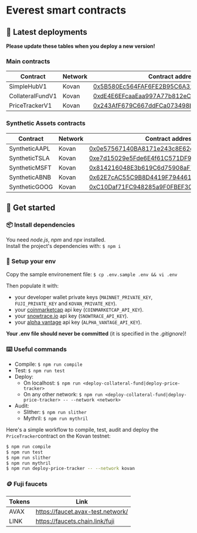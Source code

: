 # Everest smart contracts

## 🔗 Latest deployments
**Please update these tables when you deploy a new version!**

### Main contracts
| Contract | Network  | Contract addres |
| ---------| -------- | --------------- |
| SimpleHubV1 | Kovan | [0x5B580Ec564FAF6FE2B95C6A316EF286D707e323d](https://kovan.etherscan.io/address/0x5B580Ec564FAF6FE2B95C6A316EF286D707e323d) |
| CollateralFundV1 | Kovan | [0xdE4E6EFcaaEaa997A77b812eCE98739948391c51](https://kovan.etherscan.io/address/0xdE4E6EFcaaEaa997A77b812eCE98739948391c51) |
| PriceTrackerV1 | Kovan | [0x243AfF679C667ddFCa073498b9EF804320C84bEB](https://kovan.etherscan.io/address/0x243AfF679C667ddFCa073498b9EF804320C84bEB) |

### Synthetic Assets contracts
| Contract | Network  | Contract addres |
| ---------| -------- | --------------- |
| SyntheticAAPL | Kovan | [0x0e57567140BA8171e243c8E62edf938582135Ab3](https://kovan.etherscan.io/address/0x0e57567140BA8171e243c8E62edf938582135Ab3) |
| SyntheticTSLA | Kovan | [0xe7d15029e5Fde6E4f61C571DF98213f34fE5D08e](https://kovan.etherscan.io/address/0xe7d15029e5Fde6E4f61C571DF98213f34fE5D08e) |
| SyntheticMSFT | Kovan | [0x814216048E3b619C6d75908aF7F7a1Db14628F2c](https://kovan.etherscan.io/address/0x814216048E3b619C6d75908aF7F7a1Db14628F2c) |
| SyntheticABNB | Kovan | [0x62E7cAC55C9B8D4419F79446137b673d1E94444B](https://kovan.etherscan.io/address/0x62E7cAC55C9B8D4419F79446137b673d1E94444B) |
| SyntheticGOOG | Kovan | [0xC10Daf71FC948285a9F0FBEF301F21A4ca2de0Bb](https://kovan.etherscan.io/address/0xC10Daf71FC948285a9F0FBEF301F21A4ca2de0Bb) |

## 📌 Get started

### 📦 Install dependencies
You need *node.js*, *npm* and *npx* installed.\
Install the project's dependencies with: `$ npm i`

### 🔧 Setup your env
Copy the sample environement file: `$ cp .env.sample .env && vi .env`

Then populate it with:
- your developer wallet private keys (`MAINNET_PRIVATE_KEY`, `FUJI_PRIVATE_KEY` and `KOVAN_PRIVATE_KEY`).
- your [coinmarketcap](https://coinmarketcap.com/api/) api key (`COINMARKETCAP_API_KEY`).
- your [snowtrace.io](https://snowtrace.io/myapikey) api key (`SNOWTRACE_API_KEY`).
- your [alpha vantage](https://www.alphavantage.co/support/#api-key) api key (`ALPHA_VANTAGE_API_KEY`).

**Your .env file should never be committed** (it is specified in the *.gitignore*)!

### ⌨️ Useful commands

- Compile: `$ npm run compile`
- Test: `$ npm run test`
- Deploy:
    - On localhost: `$ npm run <deploy-collateral-fund|deploy-price-tracker>`
    - On any other network: `$ npm run <deploy-collateral-fund|deploy-price-tracker> -- --network <network>`
- Audit:
    - Slither: `$ npm run slither`
    - Mythril: `$ npm run mythril`

Here's a simple workflow to compile, test, audit and deploy the `PriceTracker`contract on the Kovan testnet:
```sh
$ npm run compile
$ npm run test
$ npm run slither
$ npm run mythril
$ npm run deploy-price-tracker -- --network kovan
```

### 🪙 Fuji faucets

| Tokens | Link |
| ------ | ---- |
| AVAX | https://faucet.avax-test.network/ |
| LINK | https://faucets.chain.link/fuji |
